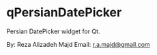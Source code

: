 qPersianDatePicker
==================

Persian DatePicker widget for Qt. 

By: Reza Alizadeh Majd
Email: r.a.majd@gmail.com

